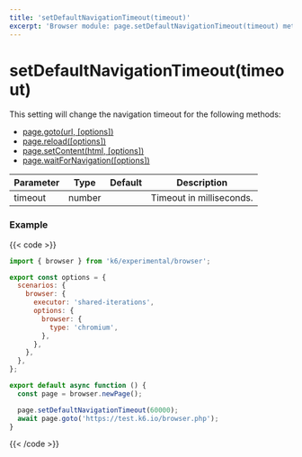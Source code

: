 ```yaml
---
title: 'setDefaultNavigationTimeout(timeout)'
excerpt: 'Browser module: page.setDefaultNavigationTimeout(timeout) method'
---
```


# setDefaultNavigationTimeout(timeout)

This setting will change the navigation timeout for the following methods:

- [page.goto(url, [options])](https://grafana.com/docs/k6/<K6_VERSION>/javascript-api/k6-experimental/browser/page/goto/)
- [page.reload([options])](https://grafana.com/docs/k6/<K6_VERSION>/javascript-api/k6-experimental/browser/page/reload/)
- [page.setContent(html, [options])](https://grafana.com/docs/k6/<K6_VERSION>/javascript-api/k6-experimental/browser/page/setcontent/)
- [page.waitForNavigation([options])](https://grafana.com/docs/k6/<K6_VERSION>/javascript-api/k6-experimental/browser/page/waitfornavigation/)

| Parameter | Type   | Default | Description              |
| --------- | ------ | ------- | ------------------------ |
| timeout   | number |         | Timeout in milliseconds. |

### Example

{{< code >}}

```javascript
import { browser } from 'k6/experimental/browser';

export const options = {
  scenarios: {
    browser: {
      executor: 'shared-iterations',
      options: {
        browser: {
          type: 'chromium',
        },
      },
    },
  },
};

export default async function () {
  const page = browser.newPage();

  page.setDefaultNavigationTimeout(60000);
  await page.goto('https://test.k6.io/browser.php');
}
```

{{< /code >}}
